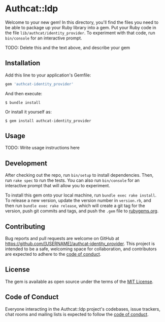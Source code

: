 # Authcat::Idp

Welcome to your new gem! In this directory, you'll find the files you need to be able to package up your Ruby library into a gem. Put your Ruby code in the file `lib/authcat/identity_provider`. To experiment with that code, run `bin/console` for an interactive prompt.

TODO: Delete this and the text above, and describe your gem

## Installation

Add this line to your application's Gemfile:

```ruby
gem 'authcat-identity_provider'
```

And then execute:

    $ bundle install

Or install it yourself as:

    $ gem install authcat-identity_provider

## Usage

TODO: Write usage instructions here

## Development

After checking out the repo, run `bin/setup` to install dependencies. Then, run `rake spec` to run the tests. You can also run `bin/console` for an interactive prompt that will allow you to experiment.

To install this gem onto your local machine, run `bundle exec rake install`. To release a new version, update the version number in `version.rb`, and then run `bundle exec rake release`, which will create a git tag for the version, push git commits and tags, and push the `.gem` file to [rubygems.org](https://rubygems.org).

## Contributing

Bug reports and pull requests are welcome on GitHub at https://github.com/[USERNAME]/authcat-identity_provider. This project is intended to be a safe, welcoming space for collaboration, and contributors are expected to adhere to the [code of conduct](https://github.com/[USERNAME]/authcat-identity_provider/blob/master/CODE_OF_CONDUCT.md).


## License

The gem is available as open source under the terms of the [MIT License](https://opensource.org/licenses/MIT).

## Code of Conduct

Everyone interacting in the Authcat::Idp project's codebases, issue trackers, chat rooms and mailing lists is expected to follow the [code of conduct](https://github.com/[USERNAME]/authcat-identity_provider/blob/master/CODE_OF_CONDUCT.md).
